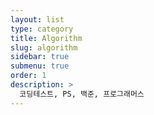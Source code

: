 ```yaml
---
layout: list
type: category
title: Algorithm
slug: algorithm
sidebar: true
submenu: true
order: 1
description: >
  코딩테스트, PS, 백준, 프로그래머스
---
```

